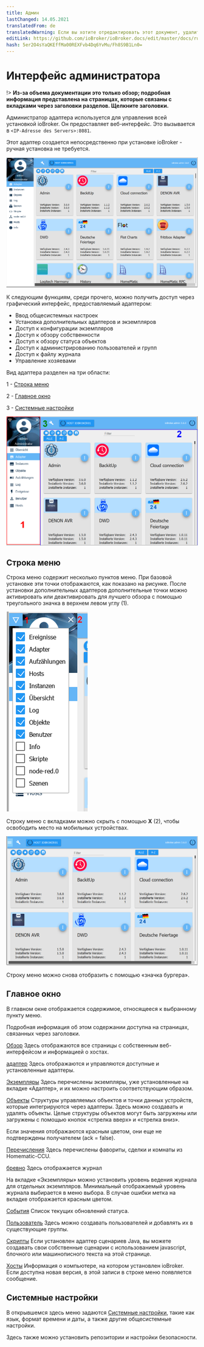 ```yaml
---
title: Админ
lastChanged: 14.05.2021
translatedFrom: de
translatedWarning: Если вы хотите отредактировать этот документ, удалите поле «translationFrom», в противном случае этот документ будет снова автоматически переведен
editLink: https://github.com/ioBroker/ioBroker.docs/edit/master/docs/ru/admin/README.md
hash: 5er2O4sYaQKEffMa00REXFvb4Dq6YvMu/Fh8S9B1Ln0=
---
```

# Интерфейс администратора
!> **Из-за объема документации это только обзор; подробная информация представлена на страницах, которые связаны с вкладками через заголовки разделов. Щелкните заголовки.**

Администратор адаптера используется для управления всей установкой ioBroker.
Он предоставляет веб-интерфейс. Это вызывается в ``<IP-Adresse des Servers>:8081``.

Этот адаптер создается непосредственно при установке ioBroker - ручная установка не требуется.

![Администратор в виде плитки](../../de/admin/media/ADMIN_Adapter_Kachel.png)

К следующим функциям, среди прочего, можно получить доступ через графический интерфейс, предоставляемый адаптером:

* Ввод общесистемных настроек
* Установка дополнительных адаптеров и экземпляров
* Доступ к конфигурации экземпляров
* Доступ к обзору собственности
* Доступ к обзору статуса объектов
* Доступ к администрированию пользователей и групп
* Доступ к файлу журнала
* Управление хозяевами

Вид адаптера разделен на три области:

1 - [Строка меню](#menüleiste)

2 - [Главное окно](#das-hauptfenster)

3 - [Системные настройки](#systemeinstellungen)

![Структура админа](../../de/admin/media/ADMIN_Screen_numbers.png)

## Строка меню
Строка меню содержит несколько пунктов меню. При базовой установке эти точки отображаются, как показано на рисунке. После установки дополнительных адаптеров дополнительные точки можно активировать или деактивировать для лучшего обзора с помощью треугольного значка в верхнем левом углу (1).

![Пункты меню](../../de/admin/media/ADMIN_Screen01_menuitems_numbers.png)

Строку меню с вкладками можно скрыть с помощью **X** (2), чтобы освободить место на мобильных устройствах.

![Меню свернуто](../../de/admin/media/ADMIN_Screen01_menucollapsed.png)

Строку меню можно снова отобразить с помощью «значка бургера».

## Главное окно
В главном окне отображается содержимое, относящееся к выбранному пункту меню.

Подробная информация об этом содержании доступна на страницах, связанных через заголовки.

[Обзор](https://www.iobroker.net/#de/documentation/admin/overview.md) Здесь отображаются все страницы с собственным веб-интерфейсом и информацией о хостах.

[адаптер](https://www.iobroker.net/#de/documentation/admin/adapter.md) Здесь отображаются и управляются доступные и установленные адаптеры.

[Экземпляры](https://www.iobroker.net/#de/documentation/admin/instances.md) Здесь перечислены экземпляры, уже установленные на вкладке «Адаптер», и их можно настроить соответствующим образом.

[Объекты](https://www.iobroker.net/#de/documentation/admin/objects.md) Структуры управляемых объектов и точки данных устройств, которые интегрируются через адаптеры. Здесь можно создавать и удалять объекты. Целые структуры объектов могут быть загружены или загружены с помощью кнопок «стрелка вверх» и «стрелка вниз».

Если значения отображаются красным цветом, они еще не подтверждены получателем (ack = false).

[Перечисления](https://www.iobroker.net/#de/documentation/admin/enums.md) Здесь перечислены фавориты, сделки и комнаты из Homematic-CCU.

[бревно](https://www.iobroker.net/#de/documentation/admin/log.md) Здесь отображается журнал

На вкладке «Экземпляры» можно установить уровень ведения журнала для отдельных экземпляров. Минимальный отображаемый уровень журнала выбирается в меню выбора. В случае ошибки метка на вкладке отображается красным цветом.

[События](https://www.iobroker.net/#de/documentation/admin/events.md) Список текущих обновлений статуса.

[Пользователь](https://www.iobroker.net/#de/documentation/admin/users.md) Здесь можно создавать пользователей и добавлять их в существующие группы.

[Скрипты](scripts.md) Если установлен адаптер сценариев Java, вы можете создавать свои собственные сценарии с использованием javascript, блочного или машинописного текста на этой странице.

[Хосты](https://www.iobroker.net/#de/documentation/admin/hosts.md) Информация о компьютере, на котором установлен ioBroker. Если доступна новая версия, в этой записи в строке меню появляется сообщение.

## Системные настройки
В открывшемся здесь меню задаются [Системные настройки](https://www.iobroker.net/#de/documentation/admin/settings.md), такие как язык, формат времени и даты, а также другие общесистемные настройки.

Здесь также можно установить репозитории и настройки безопасности.

[Übersicht]: https://www.iobroker.net/#de/documentation/admin/overview.md

[Adapter]: https://www.iobroker.net/#de/documentation/admin/adapter.md

[Instanzen]: https://www.iobroker.net/#de/documentation/admin/instances.md

[Objekte]: https://www.iobroker.net/#de/documentation/admin/objects.md

[Aufzählungen]: https://www.iobroker.net/#de/documentation/admin/enums.md

[Log]: https://www.iobroker.net/#de/documentation/admin/log.md

[Ereignisse]: https://www.iobroker.net/#de/documentation/admin/events.md

[Benutzer]: https://www.iobroker.net/#de/documentation/admin/users.md

[Hosts]: https://www.iobroker.net/#de/documentation/admin/hosts.md

[Systemeinstellungen]: https://www.iobroker.net/#de/documentation/admin/settings.md